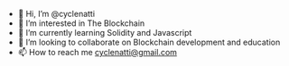 - 👋 Hi, I’m @cyclenatti
- 👀 I’m interested in The Blockchain
- 🌱 I’m currently learning Solidity and Javascript
- 💞️ I’m looking to collaborate on Blockchain development and education
- 📫 How to reach me cyclenatti@gmail.com

<!---
cyclenatti/cyclenatti is a ✨ special ✨ repository because its `README.md` (this file) appears on your GitHub profile.
You can click the Preview link to take a look at your changes.
--->
